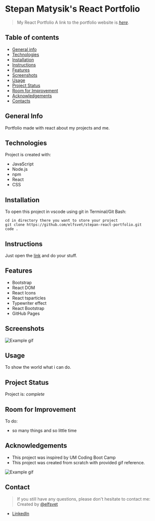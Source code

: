 # Stepan Matysik's React Portfolio
> My React Portfolio
> A link to the portfolio website is [_here_](https://elfsvet.github.io/stepan-react-portfolio).

## Table of contents
* [General info](#general-info)
* [Technologies](#technologies)
* [Installation](#installation)
* [Instructions](#instructions)
* [Features](#features)
* [Screenshots](#screenshots)
* [Usage](#usage)
* [Project Status](#project-status)
* [Room for Improvement](#room-for-improvement)
* [Acknowledgements](#acknowledgements)
* [Contacts](#contact)



## General Info
Portfolio made with react about my projects and me.
## Technologies
Project is created with:
- JavaScript
- Node.js
- npm
- React
- CSS

## Installation
To open this project in vscode using git in Terminal/Git Bash:

```
cd in directory there you want to store your project
git clone https://github.com/elfsvet/stepan-react-portfolio.git
code .
```

## Instructions
Just open the [link](https://elfsvet.github.io/stepan-react-portfolio) and do your stuff.
## Features
- Bootstrap
- React DOM
- React Icons
- React tsparticles
- Typewriter effect 
- React Bootstrap
- GitHub Pages

## Screenshots
![Example gif](./src/images/portfolio.gif)



## Usage
To show the world what i can do.
## Project Status
Project is: _complete_

## Room for Improvement
To do:
- so many things and so little time 

## Acknowledgements
- This project was inspired by UM Coding Boot Camp
- This project was created from scratch with provided gif reference.

![Example gif](./src/images/20-react-homework-demo-01.gif)

## Contact
> If you still have any questions, please don't hesitate to contact me:
Created by [@elfsvet](https://github.com/elfsvet)
- [LinkedIn](https://www.linkedin.com/in/stepanmatysik/)
